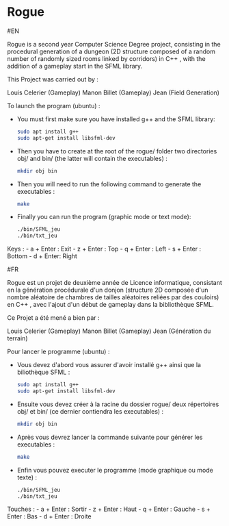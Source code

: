 # Rogue

#EN

Rogue is a second year Computer Science Degree project, consisting in the procedural generation of a dungeon (2D structure composed of a random number of randomly sized rooms linked by corridors) in C++ , with the addition of a gameplay start in the SFML library.

This Project was carried out by : 

Louis Celerier (Gameplay)
Manon Billet (Gameplay)
Jean (Field Generation)

To launch the program (ubuntu) : 
- You must first make sure you have installed g++ and the SFML library: 
	```bash 
	sudo apt install g++
	sudo apt-get install libsfml-dev
	```
- Then you have to create at the root of the rogue/ folder two directories obj/ and bin/ (the latter will contain the executables) :
	```bash
	mkdir obj bin
	```
- Then you will need to run the following command to generate the executables :  
	```bash
	make
	```
- Finally you can run the program (graphic mode or text mode):
	```bash
	./bin/SFML_jeu
  	./bin/txt_jeu
	```
	
Keys :
	- a + Enter : Exit
	- z + Enter : Top
	- q + Enter : Left
	- s + Enter : Bottom
	- d + Enter: Right

#FR

Rogue est un projet de deuxième année de Licence informatique, consistant en la génération procédurale d'un donjon (structure 2D composée d'un nombre aléatoire de chambres de tailles aléatoires reliées par des couloirs) en C++ , avec l'ajout d'un début de gameplay dans la bibliothèque SFML.

Ce Projet a été mené a bien par : 

Louis Celerier (Gameplay)
Manon Billet (Gameplay)
Jean (Génération du terrain)

Pour lancer le programme (ubuntu) : 
- Vous devez d'abord vous assurer d'avoir installé g++ ainsi que la biliothèque SFML : 
	```bash 
	sudo apt install g++
	sudo apt-get install libsfml-dev
	```
- Ensuite vous devez créer à la racine du dossier rogue/ deux répertoires obj/ et bin/ (ce dernier contiendra les executables) :
	```bash
	mkdir obj bin
	```
- Après vous devrez lancer la commande suivante pour générer les executables : 
	```bash
	make
	```
- Enfin vous pouvez executer le programme (mode graphique ou mode texte) :
	```bash
	./bin/SFML_jeu
  	./bin/txt_jeu
	```
	

Touches :
	- a + Enter : Sortir
	- z + Enter : Haut
	- q + Enter : Gauche
	- s + Enter : Bas
	- d + Enter : Droite
